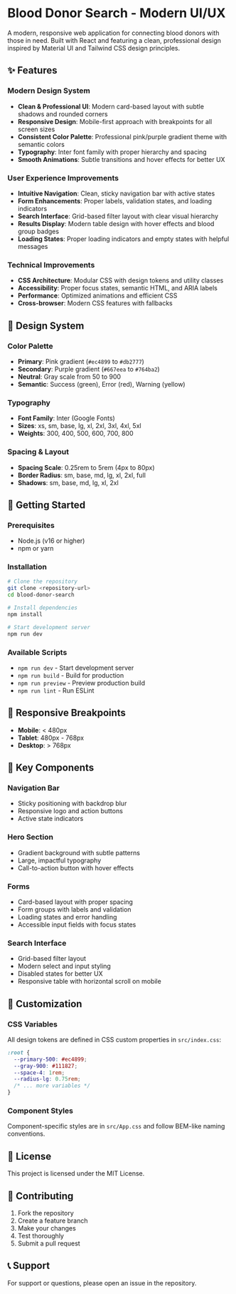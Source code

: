 # Blood Donor Search - Modern UI/UX

A modern, responsive web application for connecting blood donors with those in need. Built with React and featuring a clean, professional design inspired by Material UI and Tailwind CSS design principles.

## ✨ Features

### Modern Design System
- **Clean & Professional UI**: Modern card-based layout with subtle shadows and rounded corners
- **Responsive Design**: Mobile-first approach with breakpoints for all screen sizes
- **Consistent Color Palette**: Professional pink/purple gradient theme with semantic colors
- **Typography**: Inter font family with proper hierarchy and spacing
- **Smooth Animations**: Subtle transitions and hover effects for better UX

### User Experience Improvements
- **Intuitive Navigation**: Clean, sticky navigation bar with active states
- **Form Enhancements**: Proper labels, validation states, and loading indicators
- **Search Interface**: Grid-based filter layout with clear visual hierarchy
- **Results Display**: Modern table design with hover effects and blood group badges
- **Loading States**: Proper loading indicators and empty states with helpful messages

### Technical Improvements
- **CSS Architecture**: Modular CSS with design tokens and utility classes
- **Accessibility**: Proper focus states, semantic HTML, and ARIA labels
- **Performance**: Optimized animations and efficient CSS
- **Cross-browser**: Modern CSS features with fallbacks

## 🎨 Design System

### Color Palette
- **Primary**: Pink gradient (`#ec4899` to `#db2777`)
- **Secondary**: Purple gradient (`#667eea` to `#764ba2`)
- **Neutral**: Gray scale from 50 to 900
- **Semantic**: Success (green), Error (red), Warning (yellow)

### Typography
- **Font Family**: Inter (Google Fonts)
- **Sizes**: xs, sm, base, lg, xl, 2xl, 3xl, 4xl, 5xl
- **Weights**: 300, 400, 500, 600, 700, 800

### Spacing & Layout
- **Spacing Scale**: 0.25rem to 5rem (4px to 80px)
- **Border Radius**: sm, base, md, lg, xl, 2xl, full
- **Shadows**: sm, base, md, lg, xl, 2xl

## 🚀 Getting Started

### Prerequisites
- Node.js (v16 or higher)
- npm or yarn

### Installation
```bash
# Clone the repository
git clone <repository-url>
cd blood-donor-search

# Install dependencies
npm install

# Start development server
npm run dev
```

### Available Scripts
- `npm run dev` - Start development server
- `npm run build` - Build for production
- `npm run preview` - Preview production build
- `npm run lint` - Run ESLint

## 📱 Responsive Breakpoints

- **Mobile**: < 480px
- **Tablet**: 480px - 768px
- **Desktop**: > 768px

## 🎯 Key Components

### Navigation Bar
- Sticky positioning with backdrop blur
- Responsive logo and action buttons
- Active state indicators

### Hero Section
- Gradient background with subtle patterns
- Large, impactful typography
- Call-to-action button with hover effects

### Forms
- Card-based layout with proper spacing
- Form groups with labels and validation
- Loading states and error handling
- Accessible input fields with focus states

### Search Interface
- Grid-based filter layout
- Modern select and input styling
- Disabled states for better UX
- Responsive table with horizontal scroll on mobile

## 🔧 Customization

### CSS Variables
All design tokens are defined in CSS custom properties in `src/index.css`:

```css
:root {
  --primary-500: #ec4899;
  --gray-900: #111827;
  --space-4: 1rem;
  --radius-lg: 0.75rem;
  /* ... more variables */
}
```

### Component Styles
Component-specific styles are in `src/App.css` and follow BEM-like naming conventions.

## 📄 License

This project is licensed under the MIT License.

## 🤝 Contributing

1. Fork the repository
2. Create a feature branch
3. Make your changes
4. Test thoroughly
5. Submit a pull request

## 📞 Support

For support or questions, please open an issue in the repository.
